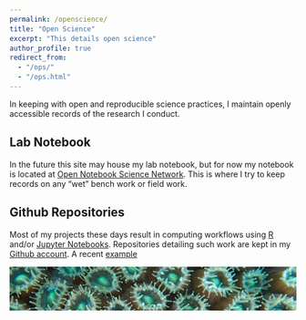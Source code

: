 ```yaml
---
permalink: /openscience/
title: "Open Science"
excerpt: "This details open science"
author_profile: true
redirect_from: 
  - "/ops/"
  - "/ops.html"
---
```


In keeping with open and reproducible science practices, I maintain openly accessible records of the research I conduct.

## Lab Notebook

In the future this site may house my lab notebook, but for now my notebook is located at [Open Notebook Science Network](http://onsnetwork.org/jdimond/). This is where I try to keep records on any “wet” bench work or field work.

## Github Repositories

Most of my projects these days result in computing workflows using [R](https://www.r-project.org/) and/or [Jupyter Notebooks](https://jupyter.org/). Repositories detailing such work are kept in my [Github account](https://github.com/jldimond/). A recent [example](https://github.com/jldimond/Branching-Porites)

![polypstrip](/images/PC140520.JPG)
